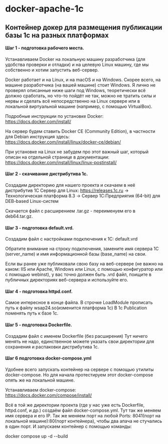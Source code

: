 # docker-apache-1c
## Контейнер докер для размещения публикации базы 1с на разных платформах

#### Шаг 1 - подготовка рабочего места.
Устанавливаем Docker на локальную машину разработчика (для удобства проверки и отладки) и на целевую Linux машину, где мы собственно и хотим запустить веб-сервер.

Docker работает и на Linux, и на macOS и на Windows. Скорее всего, на машине разработчика (на вашей машине) стоит Windows. Я лично не проверял описанные ниже шаги под Windows, теоретически всё должно сработать, но что-то пойдёт не так, можно не тратить силы и нервы и сделать всё непосредственно на Linux сервере или в локальной виртуальной машине (например, с помощью VirtualBox).

Подробные инструкции по установке Docker: https://docs.docker.com/install/

На сервер будем ставить Docker CE (Community Edition), в частности для Debian инструкция здесь: https://docs.docker.com/install/linux/docker-ce/debian/

При установке на Linux не забудем про этот важный шаг, который описан на отдельной странице в документации: https://docs.docker.com/install/linux/linux-postinstall/

#### Шаг 2 - скачивание дистрибутива 1с.
Создадим директорию для нашего проекта и скачаем в неё дистрибутив 1С Сервер для Linux: https://releases.1c.ru -> Технологическая платформа 8.3 -> Cервер 1С:Предприятия (64-bit) для DEB-based Linux-систем

Скачается файл с расширением .tar.gz - переименуем его в deb64.tar.gz.

#### Шаг 3 - подготовка default.vrd.
Создадим файл с настройками подключения к 1С: default.vrd

Обратите внимание на строку подключения, замените имя сервера 1С (server_name) и имя информационной базы (base_name) на свои.

Если вы ранее уже публиковали свою базу на веб-сервере (не важно на каком: IIS или Apache, Windows или Linux, с помощью конфигуратор или с помощью webinst), у вас точно должен быть .vrd файл, поищите в публичных директориях веб-сервера и используйте его.

#### Шаг 4 - подготовка httpd.conf.

Самое интересное в конце файла.  В строчке LoadModule прописать путь к файлу wsap24.so(изменится платформа 1с)
В 1с Publication поменять путь к базе 1с.

#### Шаг 5 - подготовка Dockerfile.
Создадим файл с именем Dockerfile (без расширения)
Тут ничего менять не надо, единственное можете указать свои директории для сохранения и распаковки дистрибутива 1с.

#### Шаг 6 подготовка docker-compose.yml
Удобнее всего запускать контейнер на сервере с помощью утилиты docker-compose. Но для начала протестируем этот docker-compose опять же на локальной машине.

Устанавливаем docker-compose: https://docs.docker.com/compose/install/

Всё в той же директории проекта (где у нас уже есть Dockerfile, httpd.conf, и др.) создаём файл docker-compose.yml.
Тут так же меняем имя сервера и его IP. Так же меняем порт на любой Ports: 8041(порт на локальной машине):80(порт контейнера), чтобы два апача не стучались в один порт.
И запускаем контейнер с помощью команды:

docker compose up -d --build
